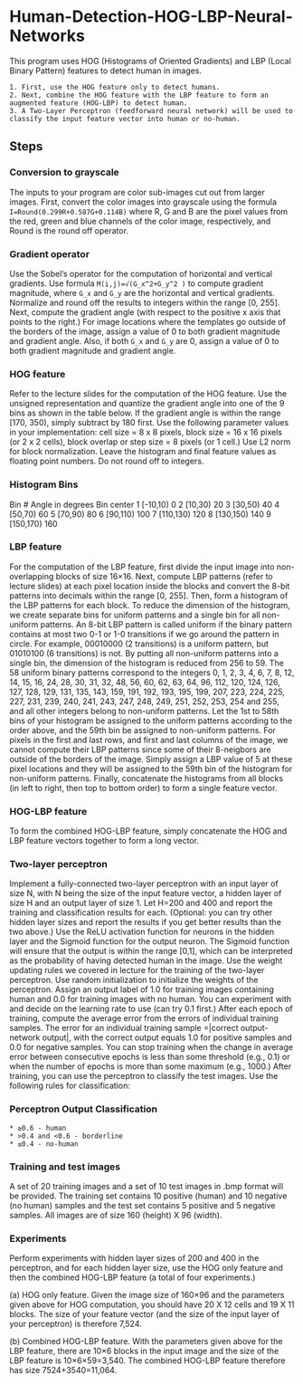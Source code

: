 # Human-Detection-HOG-LBP-Neural-Networks
This program uses HOG (Histograms of Oriented Gradients) and LBP (Local Binary Pattern) features to detect human in images.

	1. First, use the HOG feature only to detect humans.
	2. Next, combine the HOG feature with the LBP feature to form an augmented feature (HOG-LBP) to detect human. 
	3. A Two-Layer Perceptron (feedforward neural network) will be used to classify the input feature vector into human or no-human.  

## Steps

### Conversion to grayscale
The inputs to your program are color sub-images cut out from larger images. First, convert the color images into grayscale using the formula ```I=Round(0.299R+0.587G+0.114B)``` where R, G and B are the pixel values from the red, green and blue channels of the color image, respectively, and Round is the round off operator. 

### Gradient operator
Use the Sobel’s operator for the computation of horizontal and vertical gradients. Use formula ```M(i,j)=√(G_x^2+G_y^2 )``` to compute gradient magnitude, where ```G_x```  and ```G_y``` are the horizontal and vertical gradients. Normalize and round off the results to integers within the range [0, 255]. Next, compute the gradient angle (with respect to the positive x axis that points to the right.) For image locations where the templates go outside of the borders of the image, assign a value of 0 to both gradient magnitude and gradient angle. Also, if both ```G_x```  and ```G_y``` are 0, assign a value of 0 to both gradient magnitude and gradient angle. 

### HOG feature
Refer to the lecture slides for the computation of the HOG feature. Use the unsigned representation and quantize the gradient angle into one of the 9 bins as shown in the table below. If the gradient angle is within the range [170, 350), simply subtract by 180 first. Use the following parameter values in your implementation: cell size = 8 x 8 pixels, block size = 16 x 16 pixels (or 2 x 2 cells), block overlap or step size = 8 pixels (or 1 cell.)  Use L2 norm for block normalization. Leave the histogram and final feature values as floating point numbers. Do not round off to integers. 
		
### Histogram Bins
Bin #	Angle in degrees	Bin center
1	     [-10,10)	            0
2	     [10,30)	            20
3	     [30,50)	            40
4	     [50,70)	            60
5	     [70,90)	            80
6	     [90,110)	            100
7	     [110,130)	          120
8	     [130,150)	          140
9	     [150,170)	          160

### LBP feature
For the computation of the LBP feature, first divide the input image into non-overlapping blocks of size 16×16.  Next, compute LBP patterns (refer to lecture slides) at each pixel location inside the blocks and convert the 8-bit patterns into decimals within the range [0, 255]. Then, form a histogram of the LBP patterns for each block. To reduce the dimension of the histogram, we create separate bins for uniform patterns and a single bin for all non-uniform patterns.   An 8-bit LBP pattern is called uniform if the binary pattern contains at most two 0-1 or 1-0 transitions if we go around the pattern in circle. For example, 00010000 (2 transitions) is a uniform pattern, but 01010100 (6 transitions) is not. By putting all non-uniform patterns into a single bin, the dimension of the histogram is reduced from 256 to 59. The 58 uniform binary patterns correspond to the integers 0, 1, 2, 3, 4, 6, 7, 8, 12, 14, 15, 16, 24, 28, 30, 31, 32, 48, 56, 60, 62, 63, 64, 96, 112, 120, 124, 126, 127, 128, 129, 131, 135, 143, 159, 191, 192, 193, 195, 199, 207, 223, 224, 225, 227, 231, 239, 240, 241, 243, 247, 248, 249, 251, 252, 253, 254 and 255, and all other integers belong to non-uniform patterns. Let the 1st to 58th bins of your histogram be assigned to the uniform patterns according to the order above, and the 59th bin be assigned to non-uniform patterns. For pixels in the first and last rows, and first and last columns of the image, we cannot compute their LBP patterns since some of their 8-neigbors are outside of the borders of the image. Simply assign a LBP value of 5 at these pixel locations and they will be assigned to the 59th bin of the histogram for non-uniform patterns. Finally, concatenate the histograms from all blocks (in left to right, then top to bottom order) to form a single feature vector. 

### HOG-LBP feature
To form the combined HOG-LBP feature, simply concatenate the HOG and LBP feature vectors together to form a long vector.

### Two-layer perceptron
Implement a fully-connected two-layer perceptron with an input layer of size N, with N being the size of the input feature vector, a hidden layer of size H and an output layer of size 1. Let H=200 and 400 and report the training and classification results for each. (Optional: you can try other hidden layer sizes and report the results if you get better results than the two above.) Use the ReLU activation function for neurons in the hidden layer and the Sigmoid function for the output neuron. The Sigmoid function will ensure that the output is within the range [0,1], which can be interpreted as the probability of having detected human in the image. Use the weight updating rules we covered in lecture for the training of the two-layer perceptron. Use random initialization to initialize the weights of the perceptron. Assign an output label of 1.0 for training images containing human and 0.0 for training images with no human. You can experiment with and decide on the learning rate to use (can try 0.1 first.) After each epoch of training, compute the average error from the errors of individual training samples. The error for an individual training sample =|correct output-network output|, with the correct output equals 1.0 for positive samples and 0.0 for negative samples. You can stop training when the change in average error between consecutive epochs is less than some threshold (e.g., 0.1) or when the number of epochs is more than some maximum (e.g., 1000.) After training, you can use the perceptron to classify the test images. Use the following rules for classification:

### Perceptron Output Classification

	* ≥0.6 - human
	* >0.4 and <0.6 - borderline
	* ≤0.4 - no-human

### Training and test images
A set of 20 training images and a set of 10 test images in .bmp format will be provided. The training set contains 10 positive (human) and 10 negative (no human) samples and the test set contains 5 positive and 5 negative samples. All images are of size 160 (height) X 96 (width).

### Experiments
Perform experiments with hidden layer sizes of 200 and 400 in the perceptron, and for each hidden layer size, use the HOG only feature and then the combined HOG-LBP feature (a total of four experiments.) 

(a) HOG only feature. Given the image size of 160×96 and the parameters given above for HOG computation, you should have 20 X 12 cells and 19 X 11 blocks. The size of your feature vector (and the size of the input layer of your perceptron) is therefore 7,524. 

(b) Combined HOG-LBP feature. With the parameters given above for the LBP feature, there are 10×6 blocks in the input image and the size of the LBP feature is 10×6×59=3,540. The combined HOG-LBP feature therefore has size 7524+3540=11,064.
